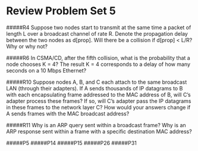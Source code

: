 # Review Problem Set 5

#####R4 Suppose two nodes start to transmit at the same time a packet of length L over a broadcast channel of rate R. Denote the propagation delay between the two nodes as d[prop]. Will there be a collision if d[prop] < L/R? Why or why not?

#####R6 In CSMA/CD, after the fifth collision, what is the probability that a node chooses K = 4? The result K = 4 corresponds to a delay of how many seconds on a 10 Mbps Ethernet?

#####R10 Suppose nodes A, B, and C each attach to the same broadcast LAN (through their adapters). If A sends thousands of IP datagrams to B with each encapsulating frame addressed to the MAC address of B, will C’s adapter process these frames? If so, will C’s adapter pass the IP datagrams in these frames to the network layer C? How would your answers change if A sends frames with the MAC broadcast address?

#####R11 Why is an ARP query sent within a broadcast frame? Why is an ARP response sent within a frame with a specific destination MAC address?

#####P5
#####P14
#####P15
#####P26
#####P31
